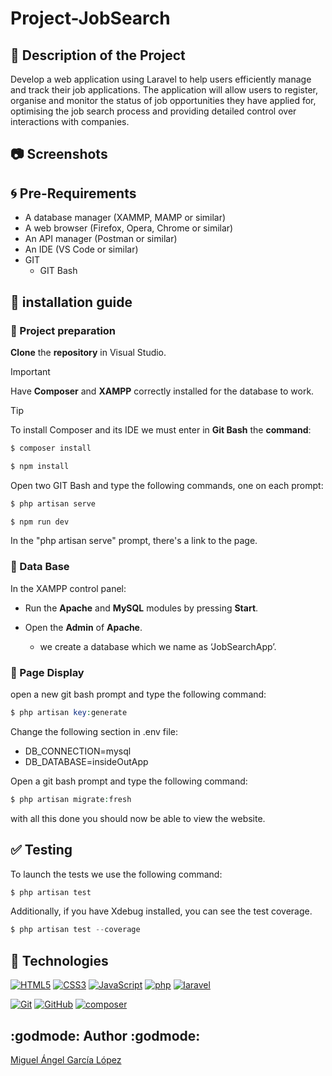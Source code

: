 # Project-JobSearch
## :book: Description of the Project
Develop a web application using Laravel to help users efficiently manage and track their job applications. The application will allow users to register, organise and monitor the status of job opportunities they have applied for, optimising the job search process and providing detailed control over interactions with companies.

## :camera: Screenshots

## :cyclone: Pre-Requirements

- A database manager (XAMMP, MAMP or similar)
- A web browser (Firefox, Opera, Chrome or similar)
- An API manager (Postman or similar)
- An IDE (VS Code or similar)
- GIT
  - GIT Bash

## :wrench: installation guide
### :open_file_folder: Project preparation
**Clone** the **repository** in Visual Studio.
> [!IMPORTANT]
> Have **Composer** and **XAMPP** correctly installed for the database to work.

> [!TIP]
> To install Composer and its IDE we must enter in **Git Bash** the **command**:
```php
$ composer install
```
```php
$ npm install
```
Open two GIT Bash and type the following commands, one on each prompt:
```php
$ php artisan serve
```
```php
$ npm run dev
```
In the "php artisan serve" prompt, there's a link to the page.

### :open_file_folder: Data Base

 In the XAMPP control panel: 

- Run the **Apache** and **MySQL** modules by pressing **Start**. 

- Open the **Admin** of **Apache**.
  - we create a database which we name as ‘JobSearchApp’.

### :open_file_folder: Page Display
open a new git bash prompt and type the following command:
```php
$ php artisan key:generate
```
Change the following section in .env file:
- DB_CONNECTION=mysql
- DB_DATABASE=insideOutApp

Open a git bash prompt and type the following command:
```php
$ php artisan migrate:fresh
```
with all this done you should now be able to view the website.

## :white_check_mark: Testing
To launch the tests we use the following command:
```php
$ php artisan test
```
Additionally, if you have Xdebug installed, you can see the test coverage.
```php
$ php artisan test --coverage
```
## :notebook_with_decorative_cover: Technologies
<a href='https://github.com/shivamkapasia0' target="_blank"><img alt='HTML5' src='https://img.shields.io/badge/HTML5-100000?style=for-the-badge&logo=HTML5&logoColor=white&labelColor=E34F26&color=E34F26'/></a>
<a href='https://github.com/shivamkapasia0' target="_blank"><img alt='CSS3' src='https://img.shields.io/badge/CSS3-100000?style=for-the-badge&logo=CSS3&logoColor=white&labelColor=1572B6&color=1572B6'/></a>
<a href='https://github.com/shivamkapasia0' target="_blank"><img alt='JavaScript' src='https://img.shields.io/badge/JavaScript-100000?style=for-the-badge&logo=JavaScript&logoColor=white&labelColor=F7DF1E&color=F7DF1E'/></a>
<a href='https://github.com/shivamkapasia0' target="_blank"><img alt='php' src='https://img.shields.io/badge/PHP-100000?style=for-the-badge&logo=php&logoColor=white&labelColor=777BB4&color=777BB4'/></a>
<a href='https://github.com/shivamkapasia0' target="_blank"><img alt='laravel' src='https://img.shields.io/badge/Laravel-100000?style=for-the-badge&logo=laravel&logoColor=white&labelColor=FF2D20&color=FF2D20'/></a>

<a href='https://github.com/shivamkapasia0' target="_blank"><img alt='Git' src='https://img.shields.io/badge/Git-100000?style=for-the-badge&logo=Git&logoColor=white&labelColor=F05032&color=F05032'/></a>
<a href='https://github.com/shivamkapasia0' target="_blank"><img alt='GitHub' src='https://img.shields.io/badge/GitHub-100000?style=for-the-badge&logo=GitHub&logoColor=white&labelColor=181717&color=181717'/></a>
<a href='https://github.com/shivamkapasia0' target="_blank"><img alt='composer' src='https://img.shields.io/badge/Composer-100000?style=for-the-badge&logo=composer&logoColor=white&labelColor=885630&color=885630'/></a>
    
## :godmode: Author :godmode:
[Miguel Ángel García López](https://github.com/Mangel111111111)

